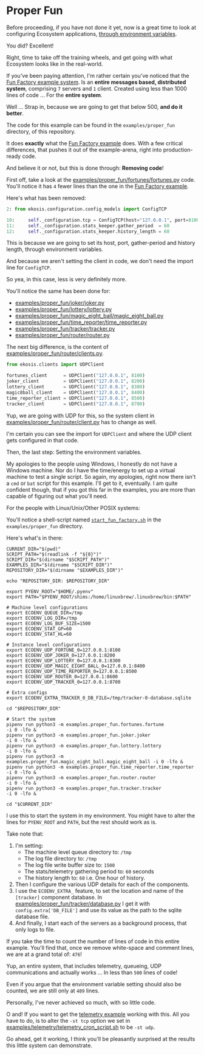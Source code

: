 # Proper Fun

Before proceeding, if you have not done it yet, now is a great time to look at
configuring Ecosystem applications, [through environment variables](../configuration/through_environment_variables.md).

You did? Excellent!

Right, time to take off the training wheels, and get going with what Ecosystem
looks like in the real-world.

If you've been paying attention, I'm rather certain you've noticed that the
[Fun Factory example system](fun_factory/fun_factory.md). Is an
**entire messages based, distributed system**, comprising `7` servers and `1` client.
Created using less than 1000 lines of code ... For the **entire system**.

Well ... Strap in, because we are going to get that below 500, **and do it better**.

The code for this example can be found in the `examples/proper_fun` directory,
of this repository.

It does **exactly** what the [Fun Factory example](fun_factory/fun_factory.md) does. With a few critical
differences, that pushes it out of the example-arena, right into production-ready
code.

And believe it or not, but this is done through: **Removing code**!

First off, take a look at the
[examples/proper_fun/fortunes/fortunes.py](../../examples/proper_fun/fortunes/fortune.py)
code. You'll notice it has `4` fewer lines than the one in the [Fun Factory example](fun_factory/fun_factory.md).

Here's what has been removed:

```python
2: from ekosis.configuration.config_models import ConfigTCP
```

```python
10:     self._configuration.tcp = ConfigTCP(host="127.0.0.1", port=8100)
11:     self._configuration.stats_keeper.gather_period  = 60
12:     self._configuration.stats_keeper.history_length = 60
```

This is because we are going to set its host, port, gather-period and history
length, through environment variables.

And because we aren't setting the client in code, we don't need the import
line for `ConfigTCP`.

So yea, in this case, less is very definitely more.

You'll notice the same has been done for:
- [examples/proper_fun/joker/joker.py](../../examples/proper_fun/joker/joker.py)
- [examples/proper_fun/lottery/lottery.py](../../examples/proper_fun/lottery/lottery.py)
- [examples/proper_fun/magic_eight_ball/magic_eight_ball.py](../../examples/proper_fun/magic_eight_ball/magic_eight_ball.py)
- [examples/proper_fun/time_reporter/time_reporter.py](../../examples/proper_fun/time_reporter/time_reporter.py)
- [examples/proper_fun/tracker/tracker.py](../../examples/proper_fun/tracker/tracker.py)
- [examples/proper_fun/router/router.py](../../examples/proper_fun/router/router.py)

The next big difference, is the content of [examples/proper_fun/router/clients.py](../../examples/proper_fun/router/clients.py).

```python
from ekosis.clients import UDPClient

fortunes_client      = UDPClient("127.0.0.1", 8100)
joker_client         = UDPClient("127.0.0.1", 8200)
lottery_client       = UDPClient("127.0.0.1", 8300)
magic8ball_client    = UDPClient("127.0.0.1", 8400)
time_reporter_client = UDPClient("127.0.0.1", 8500)
tracker_client       = UDPClient("127.0.0.1", 8700)
```

Yup, we are going with UDP for this, so the system client in
[examples/proper_fun/router/client.py](../../examples/proper_fun/router/client.py)
has to change as well.

I'm certain you can see the import for `UDPClient` and where the UDP client
gets configured in that code.

Then, the last step: Setting the environment variables.

My apologies to the people using Windows, I honestly do not have a Windows machine.
Nor do I have the time/energy to set up a virtual machine to test a single script.
So again, my apologies, right now there isn't a `cmd` or `bat` script for this
example. I'll get to it, eventually. I am quite confident though, that if you got
this far in the examples, you are more than capable of figuring out what you'll need.

For the people with Linux/Unix/Other POSIX systems:

You'll notice a shell-script named
[`start_fun_factory.sh`](../../examples/proper_fun/start_fun_factory.sh)
in the `examples/proper_fun` directory.

Here's what's in there:

```shell
CURRENT_DIR="$(pwd)"
SCRIPT_PATH="$(readlink -f "${0}")"
SCRIPT_DIR="$(dirname "$SCRIPT_PATH")"
EXAMPLES_DIR="$(dirname "$SCRIPT_DIR")"
REPOSITORY_DIR="$(dirname "$EXAMPLES_DIR")"

echo "REPOSITORY_DIR: $REPOSITORY_DIR"

export PYENV_ROOT="$HOME/.pyenv"
export PATH="$PYENV_ROOT/shims:/home/linuxbrew/.linuxbrew/bin:$PATH"

# Machine level configurations
export ECOENV_QUEUE_DIR=/tmp
export ECOENV_LOG_DIR=/tmp
export ECOENV_LOG_BUF_SIZE=1500
export ECOENV_STAT_GP=60
export ECOENV_STAT_HL=60

# Instance level configurations
export ECOENV_UDP_FORTUNE_0=127.0.0.1:8100
export ECOENV_UDP_JOKER_0=127.0.0.1:8200
export ECOENV_UDP_LOTTERY_0=127.0.0.1:8300
export ECOENV_UDP_MAGIC_EIGHT_BALL_0=127.0.0.1:8400
export ECOENV_UDP_TIME_REPORTER_0=127.0.0.1:8500
export ECOENV_UDP_ROUTER_0=127.0.0.1:8600
export ECOENV_UDP_TRACKER_0=127.0.0.1:8700

# Extra configs
export ECOENV_EXTRA_TRACKER_0_DB_FILE=/tmp/tracker-0-database.sqlite

cd "$REPOSITORY_DIR"

# Start the system
pipenv run python3 -m examples.proper_fun.fortunes.fortune                  -i 0 -lfo &
pipenv run python3 -m examples.proper_fun.joker.joker                       -i 0 -lfo &
pipenv run python3 -m examples.proper_fun.lottery.lottery                   -i 0 -lfo &
pipenv run python3 -m examples.proper_fun.magic_eight_ball.magic_eight_ball -i 0 -lfo &
pipenv run python3 -m examples.proper_fun.time_reporter.time_reporter       -i 0 -lfo &
pipenv run python3 -m examples.proper_fun.router.router                     -i 0 -lfo &
pipenv run python3 -m examples.proper_fun.tracker.tracker                   -i 0 -lfo &

cd "$CURRENT_DIR"
```

I use this to start the system in my environment. You might have to alter the
lines for `PYENV_ROOT` and `PATH`, but the rest should work as is.

Take note that:

1. I'm setting:
   - The machine level queue directory to: `/tmp`
   - The log file directory to: `/tmp`
   - The log file write buffer size to: `1500`
   - The stats/telemetry gathering period to: `60` seconds
   - The history length to: `60` i.e. One hour of history.
2. Then I configure the various UDP details for each of the components.
3. I use the `ECOENV_EXTRA_` feature, to set the location and name of the
   `[tracker]` component database. In 
   [examples/proper_fun/tracker/database.py](../../examples/proper_fun/tracker/database.py)
   I get it with `config.extra['DB_FILE']` and use its value as the path to the
   sqlite database file.
4. And finally, I start each of the servers as a background process, that only logs
   to file.

If you take the time to count the number of lines of code in this entire example.
You'll find that, once we remove white-space and comment lines, we are at a grand
total of: `476`!

Yup, an entire system, that includes telemetry, queueing, UDP communications and
actually works ... In less than `500` lines of code!

Even if you argue that the environment variable setting should also be counted,
we are still only at `489` lines.

Personally, I've never achieved so much, with so little code.

O and! If you want to get the [telemetry example](telemetry/telemetry.md)
working with this. All you have to do, is to alter the `-st tcp` option we set in
[examples/telemetry/telemetry_cron_script.sh](../../examples/telemetry/telemetry_cron_script.sh)
to be `-st udp`.

Go ahead, get it working, I think you'll be pleasantly surprised at the results
this little system can demonstrate.
